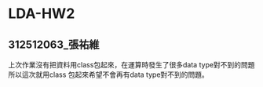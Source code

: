 # LDA-HW2
## 312512063_張祐維
上次作業沒有把資料用class包起來，在運算時發生了很多data type對不到的問題</b>
所以這次就用class 包起來希望不會再有data type對不到的問題。</b>